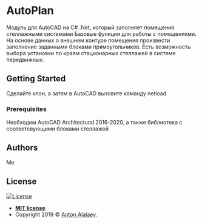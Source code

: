 ﻿# AutoPlan
Модуль для AutoCAD на C# .Net, который заполняет помещения стеллажными системами
Базовые функции для работы с помещениями.
На основе данных о внешнем контуре помещения произвести заполнение заданными блоками прямоугольников.
Есть возможность выбора установки по краям стационарных стеллажей в системе передвижных.

## Getting Started
Сделайте клон, а затем в AutoCAD вызовите команду netload
### Prerequisites
Необходим AutoCAD Architectural 2016-2020, а также библиотека с соответсвующими блоками стеллажей

## Authors
Me

## License
[![License](http://img.shields.io/:license-mit-blue.svg?style=flat-square)](http://badges.mit-license.org)

- **[MIT license](http://opensource.org/licenses/mit-license.php)**
- Copyright 2019 © <a href="http://alalaev.com" target="_blank">Anton Alalaev</a>.
